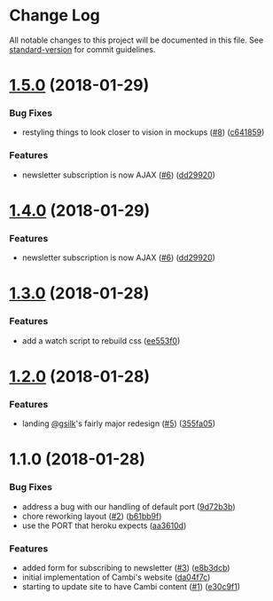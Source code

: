 # Change Log

All notable changes to this project will be documented in this file. See [standard-version](https://github.com/conventional-changelog/standard-version) for commit guidelines.

<a name="1.5.0"></a>
# [1.5.0](https://github.com/bcoe/cambi.org/compare/v1.3.0...v1.5.0) (2018-01-29)


### Bug Fixes

* restyling things to look closer to vision in mockups ([#8](https://github.com/bcoe/cambi.org/issues/8)) ([c641859](https://github.com/bcoe/cambi.org/commit/c641859))


### Features

* newsletter subscription is now AJAX ([#6](https://github.com/bcoe/cambi.org/issues/6)) ([dd29920](https://github.com/bcoe/cambi.org/commit/dd29920))



<a name="1.4.0"></a>
# [1.4.0](https://github.com/bcoe/cambi.org/compare/v1.3.0...v1.4.0) (2018-01-29)


### Features

* newsletter subscription is now AJAX ([#6](https://github.com/bcoe/cambi.org/issues/6)) ([dd29920](https://github.com/bcoe/cambi.org/commit/dd29920))



<a name="1.3.0"></a>
# [1.3.0](https://github.com/bcoe/cambi.org/compare/v1.2.0...v1.3.0) (2018-01-28)


### Features

* add a watch script to rebuild css ([ee553f0](https://github.com/bcoe/cambi.org/commit/ee553f0))



<a name="1.2.0"></a>
# [1.2.0](https://github.com/bcoe/cambi.org/compare/v1.1.0...v1.2.0) (2018-01-28)


### Features

* landing [@gsilk](https://github.com/gsilk)'s fairly major redesign ([#5](https://github.com/bcoe/cambi.org/issues/5)) ([355fa05](https://github.com/bcoe/cambi.org/commit/355fa05))



<a name="1.1.0"></a>
# 1.1.0 (2018-01-28)


### Bug Fixes

* address a bug with our handling of default port ([9d72b3b](https://github.com/bcoe/cambi.org/commit/9d72b3b))
* chore reworking layout ([#2](https://github.com/bcoe/cambi.org/issues/2)) ([b61bb9f](https://github.com/bcoe/cambi.org/commit/b61bb9f))
* use the PORT that heroku expects ([aa3610d](https://github.com/bcoe/cambi.org/commit/aa3610d))


### Features

* added form for subscribing to newsletter ([#3](https://github.com/bcoe/cambi.org/issues/3)) ([e8b3dcb](https://github.com/bcoe/cambi.org/commit/e8b3dcb))
* initial implementation of Cambi's website ([da04f7c](https://github.com/bcoe/cambi.org/commit/da04f7c))
* starting to update site to have Cambi content ([#1](https://github.com/bcoe/cambi.org/issues/1)) ([e30c9f1](https://github.com/bcoe/cambi.org/commit/e30c9f1))
